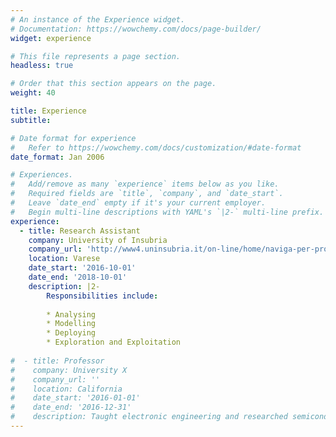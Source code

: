```yaml
---
# An instance of the Experience widget.
# Documentation: https://wowchemy.com/docs/page-builder/
widget: experience

# This file represents a page section.
headless: true

# Order that this section appears on the page.
weight: 40

title: Experience
subtitle:

# Date format for experience
#   Refer to https://wowchemy.com/docs/customization/#date-format
date_format: Jan 2006

# Experiences.
#   Add/remove as many `experience` items below as you like.
#   Required fields are `title`, `company`, and `date_start`.
#   Leave `date_end` empty if it's your current employer.
#   Begin multi-line descriptions with YAML's `|2-` multi-line prefix.
experience:
  - title: Research Assistant
    company: University of Insubria
    company_url: 'http://www4.uninsubria.it/on-line/home/naviga-per-profilo/laureato/articolo4526.html'
    location: Varese
    date_start: '2016-10-01'
    date_end: '2018-10-01'
    description: |2-
        Responsibilities include:
        
        * Analysing
        * Modelling
        * Deploying
        * Exploration and Exploitation
        
#  - title: Professor
#    company: University X
#    company_url: ''
#    location: California
#    date_start: '2016-01-01'
#    date_end: '2016-12-31'
#    description: Taught electronic engineering and researched semiconductor physics.
---
```

